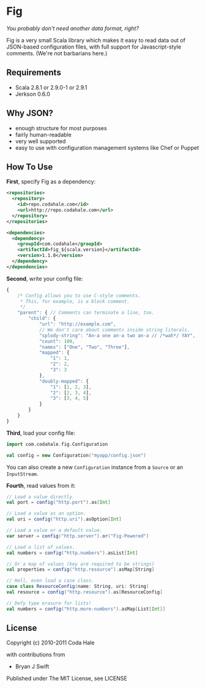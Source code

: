 Fig
===

*You probably don't need another data format, right?*

Fig is a very small Scala library which makes it easy to read data out of
JSON-based configuration files, with full support for Javascript-style comments. 
(We're not barbarians here.)


Requirements
------------

* Scala 2.8.1 or 2.9.0-1 or 2.9.1
* Jerkson 0.6.0

Why JSON?
---------

* enough structure for most purposes
* fairly human-readable
* very well supported
* easy to use with configuration management systems like Chef or Puppet


How To Use
----------

**First**, specify Fig as a dependency:

```xml
<repositories>
  <repository>
    <id>repo.codahale.com</id>
    <url>http://repo.codahale.com</url>
  </repository>
</repositories>

<dependencies>
  <dependency>
    <groupId>com.codahale</groupId>
    <artifactId>fig_${scala.version}</artifactId>
    <version>1.1.8</version>
  </dependency>
</dependencies>
```

**Second**, write your config file:

```javascript
{
    /* Config allows you to use C-style comments.
     * This, for example, is a block comment.
     */
    "parent": { // Comments can terminate a line, too.
        "child": {
            "url": "http://example.com",
            // We don't care about comments inside string literals.
            "splody-string": "An-a one an-a two an-a // /*wah*/ YAY",
            "count": 100,
            "names": ["One", "Two", "Three"],
            "mapped": {
                "1": 1,
                "2": 2,
                "3": 3
            },
            "doubly-mapped": {
                "1": [1, 2, 3],
                "2": [2, 3, 4],
                "3": [3, 4, 5]
            }
        }
    }
}
```

**Third**, load your config file:

```scala
import com.codahale.fig.Configuration

val config = new Configuration("myapp/config.json")
```

You can also create a new `Configuration` instance from a `Source` or an
`InputStream`.

**Fourth**, read values from it:

 ```scala
// Load a value directly.
val port = config("http.port").as[Int]

// Load a value as an option.
val uri = config("http.uri").asOption[Int]

// Load a value or a default value.
var server = config("http.server").or("Fig-Powered")

// Load a list of values.
val numbers = config("http.numbers").asList[Int]

// Or a map of values (key are required to be strings)
val properties = config("http.resource").asMap[String]

// Hell, even load a case class.
case class ResourceConfig(name: String, uri: String)
val resource = config("http.resource").as[ResourceConfig]

// Defy type erasure for lists!
val numbers = config("http.more-numbers").asMap[List[Int]]
```

License
-------

Copyright (c) 2010-2011 Coda Hale

with contributions from

* Bryan J Swift

Published under The MIT License, see LICENSE
